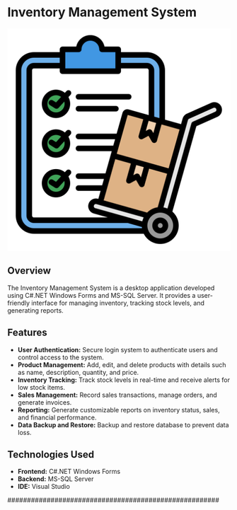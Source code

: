 # Inventory Management System

![Inventory Management System](https://github.com/Ayush5266/Inventory_Management_system/blob/main/Resources/inventory%20(1).png)

## Overview

The Inventory Management System is a desktop application developed using C#.NET Windows Forms and MS-SQL Server. It provides a user-friendly interface for managing inventory, tracking stock levels, and generating reports.

## Features

- **User Authentication:** Secure login system to authenticate users and control access to the system.
- **Product Management:** Add, edit, and delete products with details such as name, description, quantity, and price.
- **Inventory Tracking:** Track stock levels in real-time and receive alerts for low stock items.
- **Sales Management:** Record sales transactions, manage orders, and generate invoices.
- **Reporting:** Generate customizable reports on inventory status, sales, and financial performance.
- **Data Backup and Restore:** Backup and restore database to prevent data loss.

## Technologies Used

- **Frontend:** C#.NET Windows Forms
- **Backend:** MS-SQL Server
- **IDE:** Visual Studio

######################################################
